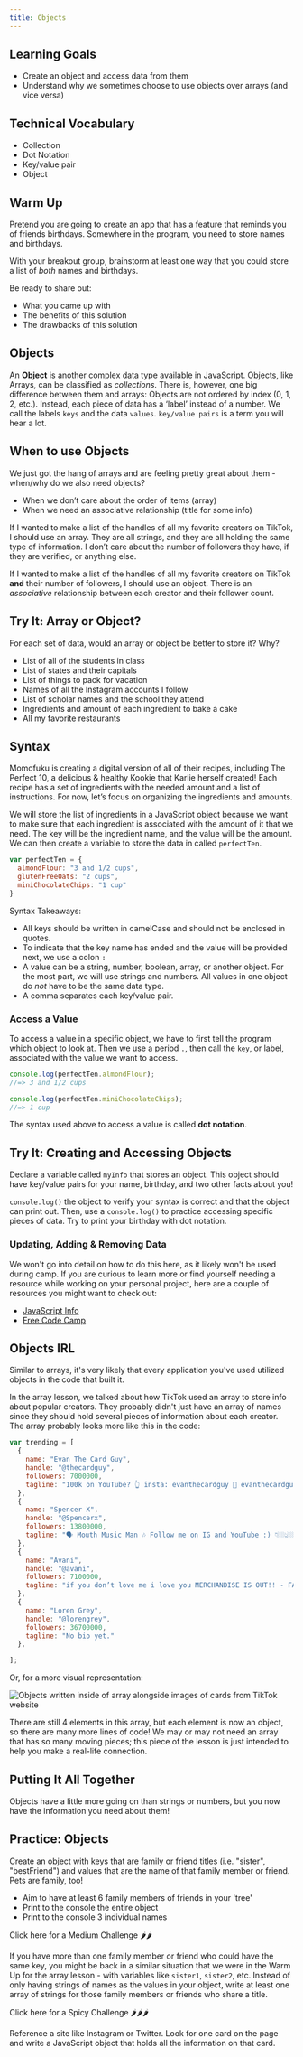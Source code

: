 ```yaml
---
title: Objects
---
```


## Learning Goals

* Create an object and access data from them
* Understand why we sometimes choose to use objects over arrays (and vice versa)

## Technical Vocabulary

- Collection
- Dot Notation
- Key/value pair
- Object

## Warm Up

Pretend you are going to create an app that has a feature that reminds you of friends birthdays. Somewhere in the program, you need to store names and birthdays.

With your breakout group, brainstorm at least one way that you could store a list of _both_ names and birthdays.

Be ready to share out:
- What you came up with
- The benefits of this solution
- The drawbacks of this solution

## Objects

An **Object** is another complex data type available in JavaScript. Objects, like Arrays, can be classified as _collections_. There is, however, one big difference between them and arrays: Objects are not ordered by index (0, 1, 2, etc.). Instead, each piece of data has a ‘label’ instead of a number. We call the labels `keys` and the data `values`. `key/value pairs` is a term you will hear a lot.

## When to use Objects

We just got the hang of arrays and are feeling pretty great about them - when/why do we also need objects?

- When we don’t care about the order of items (array)
- When we need an associative relationship (title for some info)

If I wanted to make a list of the handles of all my favorite creators on TikTok, I should use an array. They are all strings, and they are all holding the same type of information. I don’t care about the number of followers they have, if they are verified, or anything else.

If I wanted to make a list of the handles of all my favorite creators on TikTok **and** their number of followers, I should use an object. There is an _associative_ relationship between each creator and their follower count.

<div class="try-it">
  <h2>Try It: Array or Object?</h2>
  <p>For each set of data, would an array or object be better to store it? Why?</p>
  <ul>
    <li>List of all of the students in class</li>
    <li>List of states and their capitals</li>
    <li>List of things to pack for vacation</li>
    <li>Names of all the Instagram accounts I follow</li>
    <li>List of scholar names and the school they attend</li>
    <li>Ingredients and amount of each ingredient to bake a cake</li>
    <li>All my favorite restaurants</li>
  </ul>
</div>

## Syntax

Momofuku is creating a digital version of all of their recipes, including The Perfect 10, a delicious & healthy Kookie that Karlie herself created! Each recipe has a set of ingredients with the needed amount and a list of instructions. For now, let’s focus on organizing the ingredients and amounts.

We will store the list of ingredients in a JavaScript object because we want to make sure that each ingredient is associated with the amount of it that we need. The key will be the ingredient name, and the value will be the amount. We can then create a variable to store the data in called `perfectTen`.

```js
var perfectTen = {
  almondFlour: "3 and 1/2 cups",
  glutenFreeOats: "2 cups",
  miniChocolateChips: "1 cup"
}
```

Syntax Takeaways:
- All keys should be written in camelCase and should not be enclosed in quotes.
- To indicate that the key name has ended and the value will be provided next, we use a colon `:`
- A value can be a string, number, boolean, array, or another object. For the most part, we will use strings and numbers. All values in one object do _not_ have to be the same data type.
- A comma separates each key/value pair.

### Access a Value

To access a value in a specific object, we have to first tell the program which object to look at. Then we use a period `.`, then call the `key`, or label, associated with the value we want to access.

```js
console.log(perfectTen.almondFlour);
//=> 3 and 1/2 cups

console.log(perfectTen.miniChocolateChips);
//=> 1 cup
```

The syntax used above to access a value is called **dot notation**.

<div class="try-it">
  <h2>Try It: Creating and Accessing Objects</h2>
  <p>Declare a variable called <code class="try-it-code">myInfo</code> that stores an object. This object should have key/value pairs for your name, birthday, and two other facts about you!</p>
  <p><code class="try-it-code">console.log()</code> the object to verify your syntax is correct and that the object can print out. Then, use a <code class="try-it-code">console.log()</code> to practice accessing specific pieces of data. Try to print your birthday with dot notation.</p>
</div>

### Updating, Adding & Removing Data

We won't go into detail on how to do this here, as it likely won't be used during camp. If you are curious to learn more or find yourself needing a resource while working on your personal project, here are a couple of resources you might want to check out:
- [JavaScript Info](https://javascript.info/object)
- [Free Code Camp](https://learn.freecodecamp.org/javascript-algorithms-and-data-structures/basic-javascript/add-new-properties-to-a-javascript-object/)

## Objects IRL

Similar to arrays, it's very likely that every application you've used utilized objects in the code that built it.

In the array lesson, we talked about how TikTok used an array to store info about popular creators. They probably didn't just have an array of names since they should hold several pieces of information about each creator. The array probably looks more like this in the code:

```js
var trending = [
  {
    name: "Evan The Card Guy",
    handle: "@thecardguy",
    followers: 7000000,
    tagline: "100k on YouTube? 👆 insta: evanthecardguy 📧 evanthecardguy@gmail.com"
  },
  {
    name: "Spencer X",
    handle: "@Spencerx",
    followers: 13800000,
    tagline: "🗣 Mouth Music Man 🎶 Follow me on IG and YouTube :) 👇🏼👆🏼"
  },
  {
    name: "Avani",
    handle: "@avani",
    followers: 7100000,
    tagline: "if you don’t love me i love you MERCHANDISE IS OUT!! - FANJOY.CO/AVANI"
  },
  {
    name: "Loren Grey",
    handle: "@lorengrey",
    followers: 36700000,
    tagline: "No bio yet."
  },

];
```

Or, for a more visual representation:

<img src="./assets/tiktok-array-obj.png" alt="Objects written inside of array alongside images of cards from TikTok website">

There are still 4 elements in this array, but each element is now an object, so there are many more lines of code! We may or may not need an array that has so many moving pieces; this piece of the lesson is just intended to help you make a real-life connection.

## Putting It All Together

Objects have a little more going on than strings or numbers, but you now have the information you need about them!

<div class="practice">
  <h2>Practice: Objects</h2>
  <p>Create an object with keys that are family or friend titles (i.e. "sister", "bestFriend") and values that are the name of that family member or friend. Pets are family, too!</p>
  <ul>
    <li>Aim to have at least 6 family members of friends in your 'tree'</li>
    <li>Print to the console the entire object</li>
    <li>Print to the console 3 individual names</li>
  </ul>

  <div class="challenge-container medium-heat">
    <p class="spicy-click">Click here for a Medium Challenge 🌶🌶</p>
    <div class="spicy-toggle">
      <p>If you have more than one family member or friend who could have the same key, you might be back in a similar situation that we were in the Warm Up for the array lesson - with variables like <code class="medium-code">sister1</code>, <code class="medium-code">sister2</code>, etc. Instead of only having strings of names as the values in your object, write at least one array of strings for those family members or friends who share a title.</p>
    </div>
  </div>

  <div class="challenge-container spicy-heat">
    <p class="spicy-click">Click here for a Spicy Challenge 🌶🌶🌶</p>
    <div class="spicy-toggle">
      <p>Reference a site like Instagram or Twitter. Look for one card on the page and write a JavaScript object that holds all the information on that card.</p>
    </div>
  </div>

</div>
